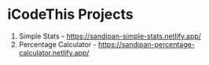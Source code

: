 # iCodeThis Projects

1. Simple Stats - https://sandipan-simple-stats.netlify.app/
2. Percentage Calculator - https://sandipan-percentage-calculator.netlify.app/
